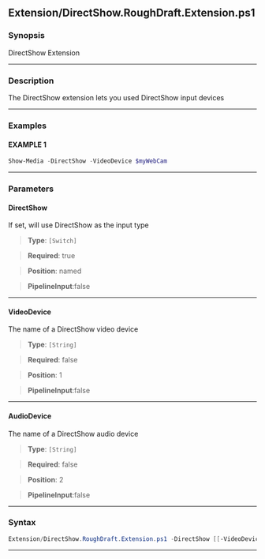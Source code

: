 
Extension/DirectShow.RoughDraft.Extension.ps1
---------------------------------------------
### Synopsis
DirectShow Extension

---
### Description

The DirectShow extension lets you used DirectShow input devices

---
### Examples
#### EXAMPLE 1
```PowerShell
Show-Media -DirectShow -VideoDevice $myWebCam
```

---
### Parameters
#### **DirectShow**

If set, will use DirectShow as the input type



> **Type**: ```[Switch]```

> **Required**: true

> **Position**: named

> **PipelineInput**:false



---
#### **VideoDevice**

The name of a DirectShow video device



> **Type**: ```[String]```

> **Required**: false

> **Position**: 1

> **PipelineInput**:false



---
#### **AudioDevice**

The name of a DirectShow audio device



> **Type**: ```[String]```

> **Required**: false

> **Position**: 2

> **PipelineInput**:false



---
### Syntax
```PowerShell
Extension/DirectShow.RoughDraft.Extension.ps1 -DirectShow [[-VideoDevice] <String>] [[-AudioDevice] <String>] [<CommonParameters>]
```
---




